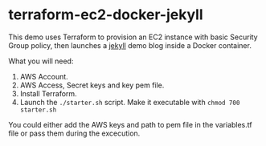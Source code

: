 # terraform-ec2-docker-jekyll

This demo uses Terraform to provision an EC2 instance with basic Security Group policy, then launches a [jekyll](https://jekyllrb.com/) demo blog inside a Docker container.

What you will need:

1. AWS Account.
2. AWS Access, Secret keys and key pem file.
3. Install Terraform.
4. Launch the `./starter.sh` script. Make it executable with `chmod 700 starter.sh`

You could either add the AWS keys and path to pem file in the variables.tf file or pass them during the excecution.
